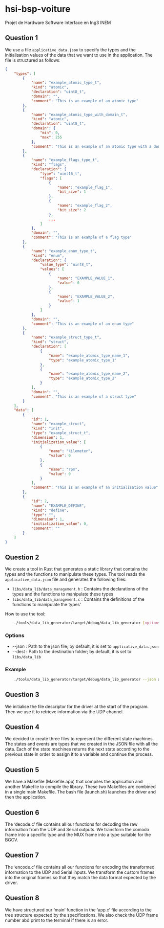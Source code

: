 # hsi-bsp-voiture
Projet de Hardware Software Interface en Ing3 INEM

## Question 1 

We use a file `applicative_data.json` to specify the types and the initialisation values of the data that we want to use in the application. The file is structured as follows:

```json
{
    "types": [
        {
            "name": "example_atomic_type_t",
            "kind": "atomic",
            "declaration": "uint8_t",
            "domain": "",
            "comment": "This is an example of an atomic type"
        },
        {
            "name": "example_atomic_type_with_domain_t",
            "kind": "atomic",
            "declaration": "uint8_t",
            "domain": {
                "min": 0,
                "max": 255
            },
            "comment": "This is an example of an atomic type with a domain"
        },
        {
            "name": "example_flags_type_t",
            "kind": "flags",
            "declaration": {
                "type": "uint16_t",
                "flags": [
                    {
                        "name": "example_flag_1",
                        "bit_size": 1
                    },
                    {
                        "name": "example_flag_2",
                        "bit_size": 2
                    },
                    ...
                ]
            },
            "domain": "",
            "comment": "This is an example of a flag type"
        },
        {
            "name": "example_enum_type_t",
            "kind": "enum",
            "declaration": {
                "value_type": "uint8_t",
                "values": [
                    {
                        "name": "EXAMPLE_VALUE_1",
                        "value": 0
                    },
                    {
                        "name": "EXAMPLE_VALUE_2",
                        "value": 1
                    }
                ]
            },
            "domain": "",
            "comment": "This is an example of an enum type"
        },
        {
            "name": "example_struct_type_t",
            "kind": "struct",
            "declaration": [
                {
                    "name": "example_atomic_type_name_1",
                    "type": "example_atomic_type_1"
                },
                {
                    "name": "example_atomic_type_name_2",
                    "type": "example_atomic_type_2"
                }
            ],
            "domain": "",
            "comment": "This is an example of a struct type"
        }
    ],
    "data": [
        {
            "id": 1,
            "name": "example_struct",
            "kind": "init",
            "type": "example_struct_t",
            "dimension": 1,
            "initialization_value": [
                {
                    "name": "kilometer",
                    "value": 0
                },
                {
                    "name": "rpm",
                    "value": 0
                }
            ],
            "comment": "This is an example of an initialisation value"
        },
        {
            "id": 2,
            "name": "EXAMPLE_DEFINE",
            "kind": "define",
            "type": "",
            "dimension": 1,
            "initialization_value": 0,
            "comment": ""
        }
    ]
}
```

## Question 2

We create a tool in Rust that generates a static library that contains the types and the functions to manipulate these types. The tool reads the `applicative_data.json` file and generates the following files:

* `libs/data_lib/data_management.h` : Contains the declarations of the types and the functions to manipulate these types
* `libs/data_lib/data_management.c` : Contains the definitions of the functions to manipulate the types'

How to use the tool:

```bash
    ./tools/data_lib_generator/target/debug/data_lib_generator [options]
```

### Options

* --json : Path to the json file; by default, it is set to `applicative_data.json`
* --dest : Path to the destination folder; by default, it is set to `libs/data_lib`


### Example

```bash
    ./tools/data_lib_generator/target/debug/data_lib_generator --json applicative_data.json --dest libs/data_lib
```

## Question 3
We initialise the file descriptor for the driver at the start of the program.
Then we use it to retrieve information via the UDP channel.

## Question 4
We decided to create three files to represent the different state machines.
The states and events are types that we created in the JSON file with all the data.
Each of the state machines returns the next state according to the previous state in order to assign it to a variable and continue the process.

## Question 5
We have a Makefile (Makefile.app) that compiles the application and another Makefile to compile the library.
These two Makefiles are combined in a single main Makefile.
The bash file (launch.sh) launches the driver and then the application.

## Question 6
The ‘decode.c’ file contains all our functions for decoding the raw information from the UDP and Serial outputs.
We transform the comodo frame into a specific type and the MUX frame into a type suitable for the BGCV.

## Question 7
The ‘encode.c’ file contains all our functions for encoding the transformed information to the UDP and Serial inputs.
We transform the custom frames into the original frames so that they match the data format expected by the driver.

## Question 8
We have structured our ‘main’ function in the ‘app.c’ file according to the tree structure expected by the specifications.
We also check the UDP frame number abd print to the terminal if there is an error.